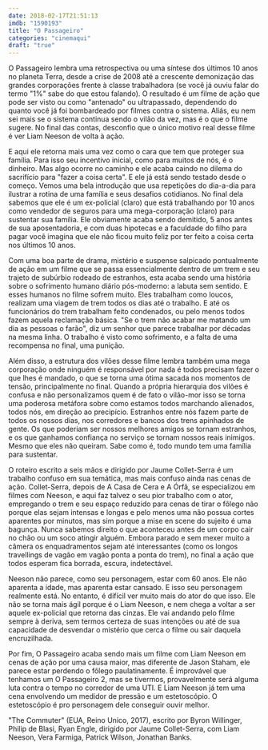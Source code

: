 ```yaml
---
date: 2018-02-17T21:51:13
imdb: "1590193"
title: "O Passageiro"
categories: "cinemaqui"
draft: "true"
---
```

O Passageiro lembra uma retrospectiva ou uma síntese dos últimos 10 anos no planeta Terra, desde a crise de 2008 até a crescente demonização das grandes corporações frente à classe trabalhadora (se você já ouviu falar do termo "1%" sabe do que estou falando). O resultado é um filme de ação que pode ser visto ou como "antenado" ou ultrapassado, dependendo do quanto você já foi bombardeado por filmes contra o sistema. Aliás, eu nem sei mais se o sistema continua sendo o vilão da vez, mas é o que o filme sugere. No final das contas, desconfio que o único motivo real desse filme é ver Liam Neeson de volta à ação.

E aqui ele retorna mais uma vez como o cara que tem que proteger sua família. Para isso seu incentivo inicial, como para muitos de nós, é o dinheiro. Mas algo ocorre no caminho e ele acaba caindo no dilema do sacrifício para "fazer a coisa certa". E ele já está sendo testado desde o começo. Vemos uma bela introdução que usa repetições do dia-a-dia para ilustrar a rotina de uma família e seus desafios cotidianos. No final dela sabemos que ele é um ex-policial (claro) que está trabalhando por 10 anos como vendedor de seguros para uma mega-corporação (claro) para sustentar sua família. Ele obviamente acaba sendo demitido, 5 anos antes de sua aposentadoria, e com duas hipotecas e a faculdade do filho para pagar você imagina que ele não ficou muito feliz por ter feito a coisa certa nos últimos 10 anos.

Com uma boa parte de drama, mistério e suspense salpicado pontualmente de ação em um filme que se passa essencialmente dentro de um trem e seu trajeto de subúrbio rodeado de estranhos, esta acaba sendo uma história sobre o sofrimento humano diário pós-moderno: a labuta sem sentido. E esses humanos no filme sofrem muito. Eles trabalham como loucos, realizam uma viagem de trem todos os dias até o trabalho. E até os funcionários do trem trabalham feito condenados, ou pelo menos todos fazem aquela reclamação básica. "Se o trem não acabar me matando um dia as pessoas o farão", diz um senhor que parece trabalhar por décadas na mesma linha. O trabalho é visto como sofrimento, e a falta de uma recompensa no final, uma punição.

Além disso, a estrutura dos vilões desse filme lembra também uma mega corporação onde ninguém é responsável por nada é todos precisam fazer o que lhes é mandado, o que se torna uma ótima sacada nos momentos de tensão, principalmente no final. Quando a própria hierarquia dos vilões é confusa e não personalizamos quem é de fato o vilão-mor isso se torna uma poderosa metáfora sobre como estamos todos marchando alienados, todos nós, em direção ao precipício. Estranhos entre nós fazem parte de todos os nossos dias, nos corredores e bancos dos trens apinhados de gente. Os que poderiam ser nossos melhores amigos se tornam estranhos, e os que ganhamos confiança no serviço se tornam nossos reais inimigos. Mesmo que eles não queiram. Sabe como é, todo mundo tem uma família para sustentar.

O roteiro escrito a seis mãos e dirigido por Jaume Collet-Serra é um trabalho confuso em sua temática, mas mais confuso ainda nas cenas de ação. Collet-Serra, depois de A Casa de Cera e A Órfã, se especializou em filmes com Neeson, e aqui faz talvez o seu pior trabalho com o ator, empregando o trem e seu espaço reduzido para cenas de tirar o fôlego não porque elas sejam intensas e longas e pelo menos uma não possua cortes aparentes por minutos, mas sim porque a mise en scene do sujeito é uma bagunça. Nunca sabemos direito o que aconteceu antes de um corpo cair no chão ou um soco atingir alguém. Embora parado e sem mexer muito a câmera os enquadramentos sejam até interessantes (como os longos travellings de vagão em vagão ponta a ponta do trem), no final a ação que todos esperam fica borrada, escura, indetectável.

Neeson não parece, como seu personagem, estar com 60 anos. Ele não aparenta a idade, mas aparenta estar cansado. E isso seu personagem realmente está. No entanto, é difícil ver muito mais do ator do que isso. Ele não se torna mais ágil porque é o Liam Neeson, e nem chega a voltar a ser aquele ex-policial que retorna das cinzas. Ele vai andando pelo filme sempre à deriva, sem termos certeza de suas intenções ou até de sua capacidade de desvendar o mistério que cerca o filme ou sair daquela encruzilhada.

Por fim, O Passageiro acaba sendo mais um filme com Liam Neeson em cenas de ação por uma causa maior, mas diferente de Jason Staham, ele parece estar perdendo o fôlego paulatinamente. É improvável que tenhamos um O Passageiro 2, mas se tivermos, provavelmente será alguma luta contra o tempo no corredor de uma UTI. E Liam Neeson já tem uma cena envolvendo um medidor de pressão e um estetoscópio. O estetoscópio é pro personagem dele conseguir ouvir melhor.

"The Commuter" (EUA, Reino Unico, 2017), escrito por Byron Willinger, Philip de Blasi, Ryan Engle, dirigido por Jaume Collet-Serra, com Liam Neeson, Vera Farmiga, Patrick Wilson, Jonathan Banks.



